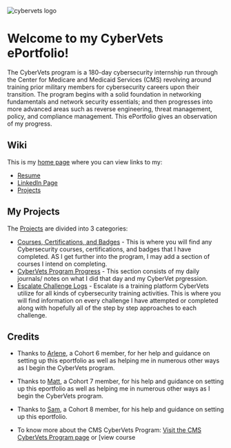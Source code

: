 ![cybervets logo](https://user-images.githubusercontent.com/106772010/172212327-7a90e3a5-cf54-4ff4-b372-71422c2941fd.jpg)
# Welcome to my CyberVets ePortfolio!
The CyberVets program is a 180-day cybersecurity internship run through the Center for Medicare and Medicaid Services (CMS) revolving around training prior military members for cybersecurity careers upon their transition. The program begins with a solid foundation in networking fundamentals and network security essentials; and then progresses into more advanced areas such as reverse engineering, threat management, policy, and compliance management. This ePortfolio  gives an observation of my progress. 

## Wiki
This is my [home page](https://github.com/brancheac1/CyberVets_ePortfolio/wiki) where you can view links to my:
* [Resume](https://github.com/brancheac1/CyberVets_ePortfolio/wiki/Resume) 
* [LinkedIn Page](https://www.linkedin.com/in/aurelia-branch-e-94241067/) 
* [Projects](https://github.com/brancheac1?tab=projects&type=beta) 

## My Projects
The [Projects](https://github.com/brancheac1?tab=projects&type=beta) are divided into 3 categories:
* [Courses, Certifications, and Badges](https://github.com/users/brancheac1/projects/2) - This is where you will find any Cybersecurity courses, certifications, and badges that I have completed. AS I get further into the program, I may add a section of courses I intend on completing. 
* [CyberVets Program Progress](https://github.com/users/brancheac1/projects/1) - This section consists of my daily journals/ notes on what I did that day and my CyberVet prgression.
* [Escalate Challenge Logs](https://github.com/users/brancheac1/projects/3) - Escalate is a training platform CyberVets utilize for all kinds of cybersecurity training activities. This is where you will find information on every challenge I have attempted or completed along with hopefully all of the step by step approaches to each challenge.  

## Credits

* Thanks to [Arlene](https://github.com/apinste/CyberVets_ePortfolio), a Cohort 6 member, for her help and guidance on setting up this eportfolio as well as helping me in numerous other ways as I begin the CyberVets program.
* Thanks to [Matt](https://github.com/ellismj/CyberVets-ePortfolio), a Cohort 7 member, for his help and guidance on setting up this eportfolio as well as helping me in numerous other ways as I begin the CyberVets program.
* Thanks to [Sam](https://github.com/SamuelMc24/CyberVets-ePortfolio), a Cohort 8 member, for his help and guidance on setting up this eportfolio.

* To know more about the CMS CyberVets Program: [Visit the CMS CyberVets Program page](https://www.cms.gov/about-cms/careers-cms/cms-cybervets-program) or [view course 

